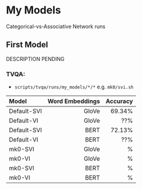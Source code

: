 # My Models
Categorical-vs-Associative Network runs

## First Model
DESCRIPTION PENDING

### TVQA:
* `scripts/tvqa/runs/my_models/*/*` e.g. `mk0/svi.sh`

Model       | Word Embeddings   | Accuracy
:--         | --:               | --:
Default-SVI | GloVe             | 69.34%
Default-VI  | GloVe             | ??%
Default-SVI | BERT              | 72.13%
Default-VI  | BERT              | ??%
mk0-SVI     | GloVe             | %
mk0-VI      | GloVe             | %
mk0-SVI     | BERT              | %
mk0-VI      | BERT              | %
